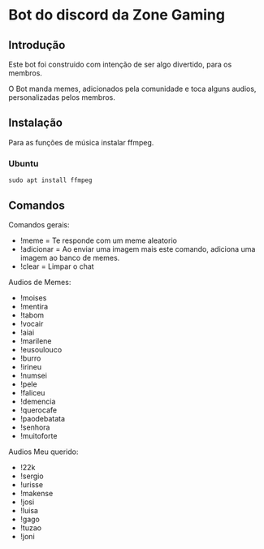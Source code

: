 # Bot do discord da Zone Gaming

## Introdução 

Este bot foi construido com intenção de ser algo divertido, para os membros. 

O Bot manda memes, adicionados pela comunidade e toca alguns audios, personalizadas pelos membros.

## Instalação 
Para as funções de música instalar ffmpeg.

### Ubuntu
```console
sudo apt install ffmpeg
```

## Comandos

Comandos gerais:
- !meme = Te responde com um meme aleatorio
- !adicionar = Ao enviar uma imagem mais este comando, adiciona uma imagem ao banco de memes.
- !clear = Limpar o chat

Audios de Memes:
- !moises
- !mentira
- !tabom
- !vocair
- !aiai
- !marilene
- !eusoulouco
- !burro
- !irineu
- !numsei
- !pele
- !faliceu
- !demencia
- !querocafe
- !paodebatata
- !senhora
- !muitoforte
 
Audios Meu querido:
- !22k
- !sergio
- !urisse
- !makense
- !josi
- !luisa 
- !gago
- !tuzao
- !joni
